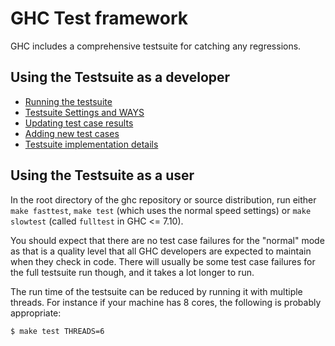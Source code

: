 # GHC Test framework



GHC includes a comprehensive testsuite for catching any regressions.


## Using the Testsuite as a developer


- [Running the testsuite](building/running-tests/running)
- [Testsuite Settings and WAYS](building/running-tests/settings)
- [Updating test case results](building/running-tests/updating)
- [Adding new test cases](building/running-tests/adding)
- [Testsuite implementation details](building/running-tests/details)

## Using the Testsuite as a user



In the root directory of the ghc repository or source distribution, run either `make fasttest`, `make test` (which uses the normal speed settings) or `make slowtest` (called `fulltest` in GHC \<= 7.10).



You should expect that there are no test case failures for the "normal" mode as that is a quality level that all GHC developers are expected to maintain when they check in code. There will usually be some test case failures for the full testsuite run though, and it takes a lot longer to run.



The run time of the testsuite can be reduced by running it with multiple threads. For instance if your machine has 8 cores, the following is probably appropriate:


```wiki
$ make test THREADS=6
```